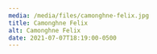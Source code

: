 ```yaml
---
media: /media/files/camonghne-felix.jpg
title: Camonghne Felix
alt: Camonghne Felix
date: 2021-07-07T18:19:00-0500
---
```

